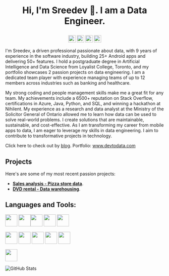# <p align="center">Hi, I'm Sreedev 👋. I am a Data Engineer.</p>

<p align="center">
    <a href="https://www.linkedin.com/in/sah-eddine-ait-daoud/"><img src="https://img.shields.io/badge/linkedin-%230077B5.svg?&style=for-the-badge&logo=linkedin&logoColor=white" height=23></a>
    <a href="mailto:sreedev.r5@gmail.com"><img src="https://img.shields.io/badge/Gmail-D14836?style=for-the-badge&logo=gmail&logoColor=white" height=23></a>
    <a href="https://mydatalchemist.com"><img src="https://img.shields.io/badge/Portfolio-0A0A0A?style=for-the-badge&logo=About.me&logoColor=white" height=23></a>
    <a href="https://www.hackerrank.com/profile/sreedev_r5" ><img src="https://img.shields.io/badge/-Hackerrank-2EC866?style=for-the-badge&logo=HackerRank&logoColor=white" height=23></a>
</p>

I'm Sreedev, a driven professional passionate about data, with 9 years of experience in the software industry, building 25+ Android apps and delivering 50+ features. I hold a postgraduate degree in Artificial Intelligence and Data Science from Loyalist College, Toronto, and my portfolio showcases 2 passion projects on data engineering. I am a dedicated team player with experience managing teams of up to 12 members across industries such as banking and healthcare.  
  
My strong coding and people management skills make me a great fit for any team. My achievements include a 6500+ reputation on Stack Overflow, certifications in Azure, Java, Python, and SQL, and winning a hackathon at Nihilent. My experience as a research and data analyst at the Ministry of the Solicitor General of Ontario allowed me to learn how data can be used to solve real-world problems. I create solutions that are maintainable, sustainable, and cost-effective. As I am transforming my career from mobile apps to data, I am eager to leverage my skills in data engineering. I aim to contribute to transformative projects in technology.  

Click here to check out by [blog](https://medium.com/@sreedev.r5).
Portfolio: www.devtodata.com

## Projects

Here's are some of my most recent passion projects:
- **[Sales analysis - Pizza store data](https://medium.com/@sreedev.r5/pizza-sales-analysis-end-to-end-data-engineering-project-postgres-sql-python-pandas-power-bi-a20c321c4c56)**.
- **[DVD rental - Data warehousing](https://medium.com/@sreedev.r5/dvd-rental-datawarehouse-end-to-end-data-engineering-project-postgres-sql-pg-admin-draw-io-2c60f0f523bd)**.

## Languages and Tools:

 <img src="http://drive.google.com/uc?id=1-ZaXFa0F26msDp3rSP_cDG4ffqUien7v" width="38" height="38" /> <img src="https://cdn.jsdelivr.net/gh/devicons/devicon@latest/icons/python/python-original-wordmark.svg" width="38" height="38" /><img src="https://cdn.jsdelivr.net/gh/devicons/devicon@latest/icons/mysql/mysql-original-wordmark.svg" width="38" height="38"  /> <img src="https://cdn.jsdelivr.net/gh/devicons/devicon@latest/icons/postgresql/postgresql-original-wordmark.svg" width="38" height="38" /> <img src="https://cdn.jsdelivr.net/gh/devicons/devicon@latest/icons/sqlite/sqlite-original-wordmark.svg" width="38" height="38" />
 
 <img src="https://cdn.jsdelivr.net/gh/devicons/devicon@latest/icons/pandas/pandas-original-wordmark.svg" width="38" height="38" /> <img src="https://cdn.jsdelivr.net/gh/devicons/devicon@latest/icons/numpy/numpy-original-wordmark.svg" width="38" height="38" /> <img src="https://cdn.jsdelivr.net/gh/devicons/devicon@latest/icons/scikitlearn/scikitlearn-original.svg" width="38" height="38" /> <img src="https://cdn.jsdelivr.net/gh/devicons/devicon@latest/icons/matplotlib/matplotlib-plain-wordmark.svg" width="38" height="38"/> <img src="https://cdn.jsdelivr.net/gh/devicons/devicon@latest/icons/plotly/plotly-original-wordmark.svg" width="38" height="38"/>

<img src="https://cdn.jsdelivr.net/gh/devicons/devicon@latest/icons/azure/azure-plain-wordmark.svg" width="38" height="38"/>

![GitHub Stats](https://github-readme-stats.vercel.app/api?username=Sreedev&show_icons=true)
